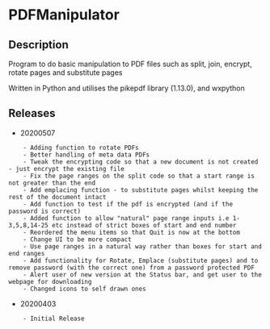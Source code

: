 # PDFManipulator

## Description

Program to do basic manipulation to PDF files such as split, join, encrypt, rotate pages and substitute pages

Written in Python and utilises the pikepdf library (1.13.0), and wxpython

## Releases

+ 20200507

```
	- Adding function to rotate PDFs
	- Better handling of meta data PDFs
	- Tweak the encrypting code so that a new document is not created - just encrypt the existing file
	- Fix the page ranges on the split code so that a start range is not greater than the end
	- Add emplacing function - to substitute pages whilst keeping the rest of the document intact
	- Add function to test if the pdf is encrypted (and if the password is correct)
	- Added function to allow "natural" page range inputs i.e 1-3,5,8,14-25 etc instead of strict boxes of start and end number
	- Reordered the menu items so that Quit is now at the bottom
	- Change UI to be more compact
	- Use page ranges in a natural way rather than boxes for start and end ranges
	- Add functionality for Rotate, Emplace (substitute pages) and to remove password (with the correct one) from a password protected PDF
	- Alert user of new version at the Status bar, and get user to the webpage for downloading
	- Changed icons to self drawn ones
```

+ 20200403

```
	- Initial Release
```


